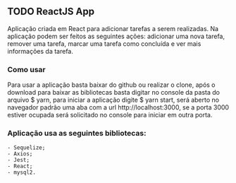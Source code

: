 ## TODO ReactJS App

Aplicação criada em React para adicionar tarefas a serem realizadas. 
Na aplicação podem ser feitos as seguintes ações: adicionar uma nova tarefa, remover uma tarefa, marcar uma tarefa como concluída e ver mais informações da tarefa.

### Como usar

Para usar a aplicação basta baixar do github ou realizar o clone, após o download para baixar as bibliotecas basta digitar no console da pasta do arquivo $ yarn, para iniciar a aplicação digite $ yarn start, será aberto no navegador padrão uma aba com a url http://localhost:3000, se a porta 3000 estiver ocupada será solicitado no console para iniciar em outra porta.

### Aplicação usa as seguintes bibliotecas: 
    - Sequelize;
    - Axios;
    - Jest;
    - React;
    - mysql2.
